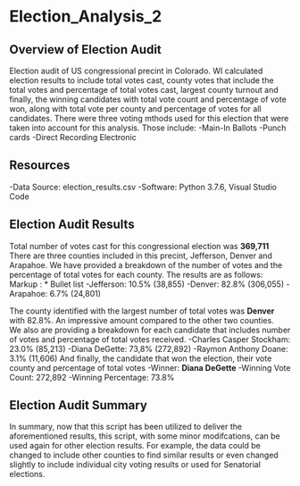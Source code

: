# Election_Analysis_2
## Overview of Election Audit
Election audit of US congressional precint in Colorado.  WI calculated election results to include total votes cast, county votes that include the total votes and percentage of total votes cast, largest county turnout and finally, the winning candidates with total vote count and percentage of vote won, along with total vote per county and percentage of votes for all candidates.
There were three voting mthods used for this election that were taken into account for this analysis.  Those include:
-Main-In Ballots
-Punch cards
-Direct Recording Electronic
## Resources
-Data Source: election_results.csv
-Software: Python 3.7.6, Visual Studio Code
## Election Audit Results
Total number of votes cast for this congressional election was **369,711**
There are three counties included in this precint, Jefferson, Denver and Arapahoe.  We have provided a breakdown of the number of votes and the percentage of total votes for each county.  The results are as follows:
 Markup : * Bullet list
-Jefferson: 10.5% (38,855)
-Denver: 82.8% (306,055)
-Arapahoe: 6.7% (24,801)

The county identified with the largest number of total votes was **Denver** with 82.8%.  An impressive amount compared to the other two counties.  
We also are providing a breakdown for each candidate that includes number of votes and percentage of total votes received.
-Charles Casper Stockham: 23.0% (85,213)
-Diana DeGette: 73,8% (272,892)
-Raymon Anthony Doane: 3.1% (11,606)
And finally, the candidate that won the election, their vote county and percentage of total votes
-Winner: **Diana DeGette**
-Winning Vote Count: 272,892
-Winning Percentage: 73.8%

## Election Audit Summary
In summary, now that this script has been utilized to deliver the aforementioned results, this script, with some minor modifcations, can be used again for other election results.  For example, the data could be changed to include other counties to find similar results or even changed slightly to include individual city voting results or used for Senatorial elections.

